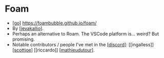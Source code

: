 # Foam
- [[go]] https://foambubble.github.io/foam/
- By [[jevakallio]].
- Perhaps an alternative to Roam. The VSCode platform is... weird? But promising.
- Notable contributors / people I've met in the [[discord]]: [[ingalless]] [[scottjoe]] [[riccardo]] [[mathieudutour]].

[//begin]: # "Autogenerated link references for markdown compatibility"
[go]: go "Go"
[jevakallio]: jevakallio "Jevakallio"
[person]: person "Person"
[twitter]: twitter "Twitter"
[discord]: discord "Discord"
[scottjoe]: scottjoe "Scottjoe"
[mathieudutour]: mathieudutour "Mathieudutour"
[//end]: # "Autogenerated link references"